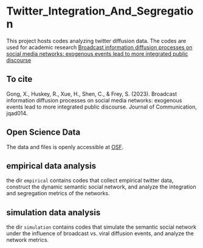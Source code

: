 # Twitter_Integration_And_Segregation
This project hosts codes analyzing twitter diffusion data. 
The codes are used for academic research [Broadcast information diffusion processes on social media networks: exogenous events lead to more integrated public discourse](https://academic.oup.com/joc/advance-article-abstract/doi/10.1093/joc/jqad014/7116308?redirectedFrom=fulltext)

## To cite
Gong, X., Huskey, R., Xue, H., Shen, C., & Frey, S. (2023). Broadcast information diffusion processes on social media networks: exogenous events lead to more integrated public discourse. Journal of Communication, jqad014.

## Open Science Data
The data and files is openly accessible at [OSF](https://osf.io/8fj4r/).

## empirical data analysis
the dir `empirical` contains codes that collect empirical twitter data, construct the dynamic semantic social network, and analyze the integration and segregation metrics of the networks.

## simulation data analysis
the dir `simulation` contains codes that simulate the semantic social network under the influence of broadcast vs. viral diffusion events, and analyze the network metrics. 

